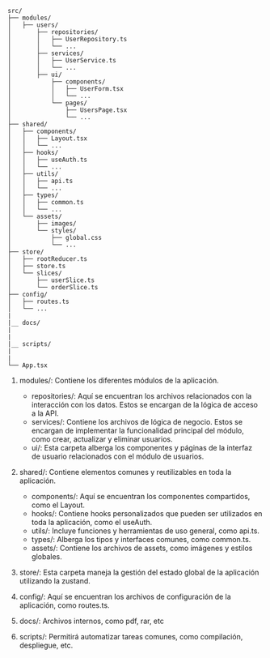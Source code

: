 ```
src/
├── modules/
│   ├── users/
│       ├── repositories/
│       │   ├── UserRepository.ts
│       │   └── ...
│       ├── services/
│       │   ├── UserService.ts
│       │   └── ...
│       ├── ui/
│           ├── components/
│           │   ├── UserForm.tsx
│           │   └── ...
│           └── pages/
│               ├── UsersPage.tsx
│               └── ...
├── shared/
│   ├── components/
│   │   ├── Layout.tsx
│   │   └── ...
│   ├── hooks/
│   │   ├── useAuth.ts
│   │   └── ...
│   ├── utils/
│   │   ├── api.ts
│   │   └── ...
│   ├── types/
│   │   ├── common.ts
│   │   └── ...
│   └── assets/
│       ├── images/
│       └── styles/
│           ├── global.css
│           └── ...
├── store/
│   ├── rootReducer.ts
│   ├── store.ts
│   └── slices/
│       ├── userSlice.ts
│       └── orderSlice.ts
├── config/
│   ├── routes.ts
│   └── ...
|
|__ docs/
|
|
|__ scripts/
|
|
└── App.tsx
```

1. modules/: Contiene los diferentes módulos de la aplicación.
    - repositories/: Aquí se encuentran los archivos relacionados con la interacción con los datos. Estos se encargan de la lógica de acceso a la API.
    - services/: Contiene los archivos de lógica de negocio. Estos se encargan de implementar la funcionalidad principal del módulo, como crear, actualizar y eliminar usuarios.
    - ui/: Esta carpeta alberga los componentes y páginas de la interfaz de usuario relacionados con el módulo de usuarios.

2. shared/: Contiene elementos comunes y reutilizables en toda la aplicación.
    - components/: Aquí se encuentran los componentes compartidos, como el Layout.
    - hooks/: Contiene hooks personalizados que pueden ser utilizados en toda la aplicación, como el useAuth.
    - utils/: Incluye funciones y herramientas de uso general, como api.ts.
    - types/: Alberga los tipos y interfaces comunes, como common.ts.
    - assets/: Contiene los archivos de assets, como imágenes y estilos globales.


3. store/: Esta carpeta maneja la gestión del estado global de la aplicación utilizando la zustand.


4. config/: Aquí se encuentran los archivos de configuración de la aplicación, como routes.ts.

5. docs/: Archivos internos, como pdf, rar, etc

6. scripts/: Permitirá automatizar tareas comunes, como compilación, despliegue, etc.